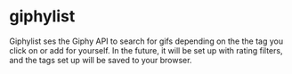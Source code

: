 # giphylist
Giphylist ses the Giphy API  to search for gifs depending on the the tag you click on or add for yourself.
In the future, it will be set up with rating filters, and the tags set up will be saved to your browser.
